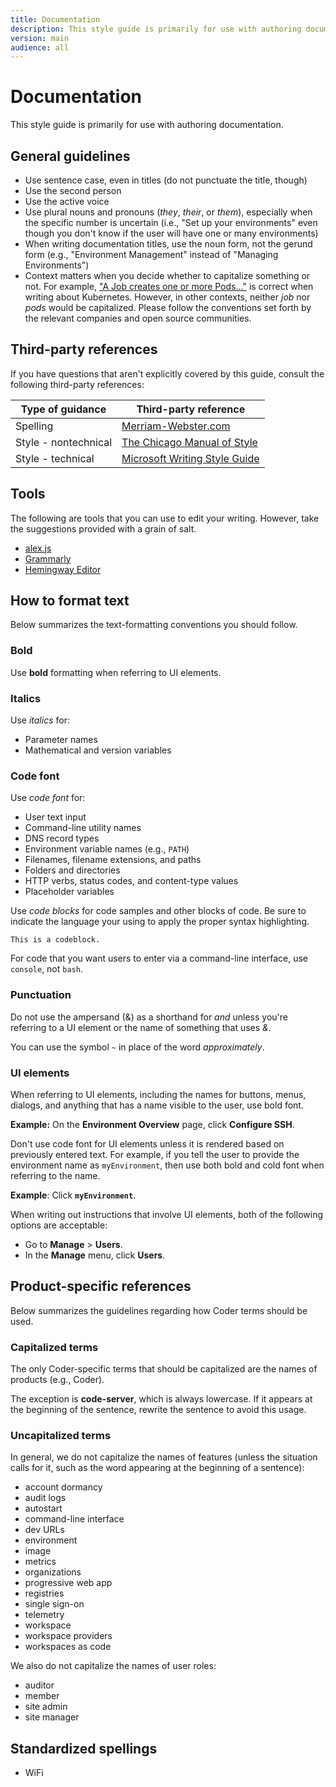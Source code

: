 ```yaml
---
title: Documentation
description: This style guide is primarily for use with authoring documentation.
version: main
audience: all
---
```

# Documentation

This style guide is primarily for use with authoring documentation.

## General guidelines

- Use sentence case, even in titles (do not punctuate the title, though)
- Use the second person
- Use the active voice
- Use plural nouns and pronouns (_they_, _their_, or _them_), especially when
  the specific number is uncertain (i.e., "Set up your environments" even though
  you don't know if the user will have one or many environments)
- When writing documentation titles, use the noun form, not the gerund form
  (e.g., "Environment Management" instead of "Managing Environments")
- Context matters when you decide whether to capitalize something or not. For
  example,
  ["A Job creates one or more Pods..."](https://kubernetes.io/docs/concepts/workloads/controllers/job/)
  is correct when writing about Kubernetes. However, in other contexts, neither
  _job_ nor _pods_ would be capitalized. Please follow the conventions set forth
  by the relevant companies and open source communities.

## Third-party references

If you have questions that aren't explicitly covered by this guide, consult the
following third-party references:

| **Type of guidance** | **Third-party reference**                                                              |
|----------------------|----------------------------------------------------------------------------------------|
| Spelling             | [Merriam-Webster.com](https://www.merriam-webster.com/)                                |
| Style - nontechnical | [The Chicago Manual of Style](https://www.chicagomanualofstyle.org/home.html)          |
| Style - technical    | [Microsoft Writing Style Guide](https://docs.microsoft.com/en-us/style-guide/welcome/) |

## Tools

The following are tools that you can use to edit your writing. However, take the
suggestions provided with a grain of salt.

- [alex.js](https://alexjs.com/)
- [Grammarly](https://app.grammarly.com/)
- [Hemingway Editor](https://hemingwayapp.com/)

## How to format text

Below summarizes the text-formatting conventions you should follow.

### Bold

Use **bold** formatting when referring to UI elements.

### Italics

Use _italics_ for:

- Parameter names
- Mathematical and version variables

### Code font

Use _code font_ for:

- User text input
- Command-line utility names
- DNS record types
- Environment variable names (e.g., `PATH`)
- Filenames, filename extensions, and paths
- Folders and directories
- HTTP verbs, status codes, and content-type values
- Placeholder variables

Use _code blocks_ for code samples and other blocks of code. Be sure to indicate
the language your using to apply the proper syntax highlighting.

```text
This is a codeblock.
```

For code that you want users to enter via a command-line interface, use
`console`, not `bash`.

### Punctuation

Do not use the ampersand (&) as a shorthand for _and_ unless you're referring to
a UI element or the name of something that uses _&_.

You can use the symbol `~` in place of the word _approximately_.

### UI elements

When referring to UI elements, including the names for buttons, menus, dialogs,
and anything that has a name visible to the user, use bold font.

**Example:** On the **Environment Overview** page, click **Configure SSH**.

Don't use code font for UI elements unless it is rendered based on previously
entered text. For example, if you tell the user to provide the environment name
as `myEnvironment`, then use both bold and cold font when referring to the name.

**Example**: Click **`myEnvironment`**.

When writing out instructions that involve UI elements, both of the following
options are acceptable:

- Go to **Manage** > **Users**.
- In the **Manage** menu, click **Users**.

## Product-specific references

Below summarizes the guidelines regarding how Coder terms should be used.

### Capitalized terms

The only Coder-specific terms that should be capitalized are the names of
products (e.g., Coder).

The exception is **code-server**, which is always lowercase. If it appears at
the beginning of the sentence, rewrite the sentence to avoid this usage.

### Uncapitalized terms

In general, we do not capitalize the names of features (unless the situation
calls for it, such as the word appearing at the beginning of a sentence):

- account dormancy
- audit logs
- autostart
- command-line interface
- dev URLs
- environment
- image
- metrics
- organizations
- progressive web app
- registries
- single sign-on
- telemetry
- workspace
- workspace providers
- workspaces as code

We also do not capitalize the names of user roles:

- auditor
- member
- site admin
- site manager

## Standardized spellings

- WiFi
